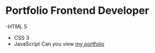 # Portfolio Frontend Developer
-HTML 5
- CSS 3
- JavaScript
Can you view [my portfolio](https://kadirov-fariddun.github.io/Portfolio/)
